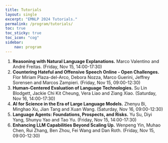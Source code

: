 ```yaml
---
title: Tutorials
layout: single
excerpt: "EMNLP 2024 Tutorials."
permalink: /program/tutorials/
toc: true
toc_sticky: true
toc_icon: "cog" 
sidebar: 
    nav: program
---
```


1. **Reasoning with Natural Language Explanations.** Marco Valentino and André Freitas. (Friday, Nov 15, 14:00-17:30)
2. **Countering Hateful and Offensive Speech Online - Open Challenges.** Flor Miriam Plaza-del-Arco, Debora Nozza, Marco Guerini, Jeffrey Sorensen and Marcos Zampieri. (Friday, Nov 15, 09:00-12:30)
3. **Human-Centered Evaluation of Language Technologies.** Su Lin Blodgett, Jackie Chi Kit Cheung, Vera Liao and Ziang Xiao. (Saturday, Nov 16, 14:00-17:30)
4. **AI for Science in the Era of Large Language Models.** Zhenyu Bi, Minghao Xu, Jian Tang and Xuan Wang. (Saturday, Nov 16, 09:00-12:30)
5. **Language Agents: Foundations, Prospects, and Risks.** Yu Su, Diyi Yang, Shunyu Yao and Tao Yu. (Friday, Nov 15, 14:00-17:30)
6. **Enhancing LLM Capabilities Beyond Scaling Up.** Wenpeng Yin, Muhao Chen, Rui Zhang, Ben Zhou, Fei Wang and Dan Roth. (Friday, Nov 15, 09:00-12:30)
